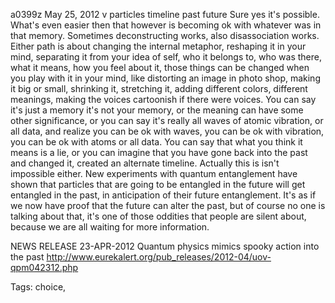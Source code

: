 a0399z
May 25, 2012
v particles timeline past future
Sure yes it's possible. What's even easier then that however is becoming ok with whatever was in that memory. Sometimes deconstructing works, also disassociation works. Either path is about changing the internal metaphor, reshaping it in your mind, separating it from your idea of self, who it belongs to, who was there, what it means, how you feel about it, those things can be changed when you play with it in your mind, like distorting an image in photo shop, making it big or small, shrinking it, stretching it, adding different colors, different meanings, making the voices cartoonish if there were voices. You can say it's just a memory it's not your memory, or the meaning can have some other significance, or you can say it's really all waves of atomic vibration, or all data, and realize you can be ok with waves, you can be ok with vibration, you can be ok with atoms or all data. You can say that what you think it means is a lie, or you can imagine that you have gone back into the past and changed it, created an alternate timeline. Actually this is isn't impossible either. New experiments with quantum entanglement have shown that particles that are going to be entangled in the future will get entangled in the past, in anticipation of their future entanglement. It's as if we now have proof that the future can alter the past, but of course no one is talking about that, it's one of those oddities that people are silent about, because we are all waiting for more information.

NEWS RELEASE 23-APR-2012
Quantum physics mimics spooky action into the past
http://www.eurekalert.org/pub_releases/2012-04/uov-qpm042312.php



Tags:
  choice,
